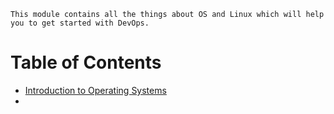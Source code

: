 
	This module contains all the things about OS and Linux which will help you to get started with DevOps.

# Table of Contents

- [Introduction to Operating Systems](Intro-to-OS.md)
- 



